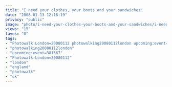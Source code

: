 ```yaml
---
title: "I need your clothes, your boots and your sandwiches"
date: "2008-01-13 12:18:19"
privacy: "public"
image: "photo/i-need-your-clothes-your-boots-and-your-sandwiches/i-need-your-clothes-your-boots-and-your-sandwiches.jpg"
views: "15"
faves: "0"
tags:
- "Photowalk:London=20080112 photowalking20080112london upcoming:event=381367 london england uk Photowalk:London=20080112"
- "photowalking20080112london"
- "upcoming:event=381367"
- "Photowalk:London=20080112"
- "london"
- "england"
- "photowalk"
- "uk"
---
```


